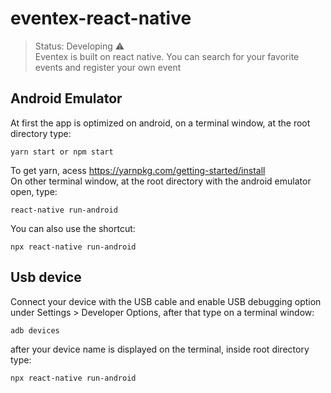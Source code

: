 # eventex-react-native

> Status: Developing ⚠️<br />
Eventex is  built on react native. You can search for your favorite events and register your own event

## Android Emulator
At first the app is optimized on android, on a terminal window, at the root directory type:
```
yarn start or npm start
```
To get yarn, acess https://yarnpkg.com/getting-started/install</br>
On other terminal window, at the root directory with the android emulator open, type:
```
react-native run-android
```
You can also use the shortcut:
```
npx react-native run-android
```
## Usb device
Connect your device with the USB cable and enable USB debugging option under Settings > Developer Options, after that type on a terminal window:
```
adb devices
```
after your device name is displayed on the terminal, inside root directory type:

```
npx react-native run-android
```
